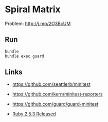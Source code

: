 # Spiral Matrix

Problem: http://j.mp/2O3BcUM

## Run

```bash
bundle
bundle exec guard
```

## Links

- <https://github.com/seattlerb/minitest>
- <https://github.com/kern/minitest-reporters>
- <https://github.com/guard/guard-minitest>

- [Ruby 2.5.3 Released](https://www.ruby-lang.org/en/news/2018/10/18/ruby-2-5-3-released/)
